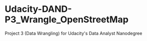 # Udacity-DAND-P3_Wrangle_OpenStreetMap
Project 3 (Data Wrangling) for Udacity's Data Analyst Nanodegree
